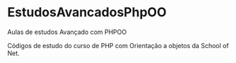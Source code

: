 # EstudosAvancadosPhpOO
Aulas de estudos Avançado com PHPOO

Códigos de estudo do curso de PHP com Orientação a objetos da School of Net.
